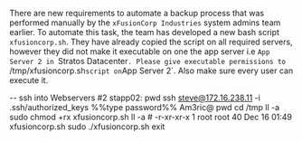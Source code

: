 There are new requirements to automate a backup process that was performed manually by the `xFusionCorp Industries` system admins team earlier. To automate this task, the team has developed a new bash script `xfusioncorp.sh`. They have already copied the script on all required servers, however they did not make it executable on one the app server i.e `App Server 2 in `Stratos Datacenter`.
Please give executable permissions to `/tmp/xfusioncorp.sh` script on `App Server 2`. Also make sure every user can execute it.

-- ssh into Webservers #2 stapp02:
pwd
ssh steve@172.16.238.11 -i .ssh/authorized_keys
%%type password%% Am3ric@
pwd
cd /tmp
ll -a
sudo chmod +rx xfusioncorp.sh
ll -a  # -r-xr-xr-x 1 root root   40 Dec 16 01:49 xfusioncorp.sh
sudo ./xfusioncorp.sh
exit

